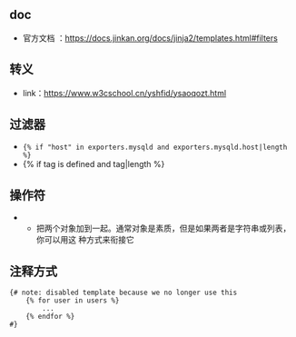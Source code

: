 ## doc
- 官方文档 ：https://docs.jinkan.org/docs/jinja2/templates.html#filters
## 转义
- link：https://www.w3cschool.cn/yshfid/ysaoqozt.html
## 过滤器
- `{% if "host" in exporters.mysqld and exporters.mysqld.host|length %}`
- {% if tag is defined and tag|length %}

## 操作符
- + 把两个对象加到一起。通常对象是素质，但是如果两者是字符串或列表，你可以用这 种方式来衔接它
## 注释方式
```
{# note: disabled template because we no longer use this
    {% for user in users %}
        ...
    {% endfor %}
#}
```
